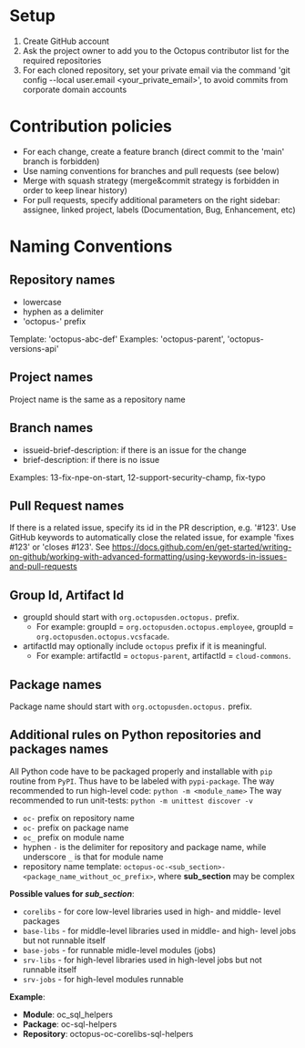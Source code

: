# Setup

1. Create GitHub account
2. Ask the project owner to add you to the Octopus contributor list for the required repositories
3. For each cloned repository, set your private email via the command 'git config --local user.email <your_private_email>', to avoid commits from corporate domain accounts

# Contribution policies

- For each change, create a feature branch (direct commit to the 'main' branch is forbidden)
- Use naming conventions for branches and pull requests (see below)
- Merge with squash strategy (merge&commit strategy is forbidden in order to keep linear history)
- For pull requests, specify additional parameters on the right sidebar: assignee, linked project, labels (Documentation, Bug, Enhancement, etc)

# Naming Conventions

## Repository names

- lowercase
- hyphen as a delimiter
- 'octopus-' prefix

Template: 'octopus-abc-def'
Examples: 'octopus-parent', 'octopus-versions-api'

## Project names

Project name is the same as a repository name

## Branch names

- issueid-brief-description: if there is an issue for the change
- brief-description: if there is no issue 

Examples: 13-fix-npe-on-start, 12-support-security-champ, fix-typo

## Pull Request names

If there is a related issue, specify its id in the PR description, e.g. '#123'. 
Use GitHub keywords to automatically close the related issue, for example 'fixes #123' or 'closes #123'. See https://docs.github.com/en/get-started/writing-on-github/working-with-advanced-formatting/using-keywords-in-issues-and-pull-requests

## Group Id, Artifact Id

- groupId should start with `org.octopusden.octopus.` prefix.
  - For example: groupId = `org.octopusden.octopus.employee`, groupId = `org.octopusden.octopus.vcsfacade`.
- artifactId may optionally include `octopus` prefix if it is meaningful.
  - For example: artifactId = `octopus-parent`, artifactId = `cloud-commons`.

## Package names

Package name should start with `org.octopusden.octopus.` prefix.

## Additional rules on Python repositories and packages names

All Python code have to be packaged properly and installable with `pip` routine from `PyPI`. Thus have to be labeled with `pypi-package`.
The way recommended to run high-level code: `python -m <module_name>`
The way recommended to run unit-tests: `python -m unittest discover -v`

- `oc-` prefix on repository name
- `oc-` prefix on package name
- `oc_` prefix on module name
- hyphen `-` is the delimiter for repository and package name, while underscore `_` is that for module name
- repository name template: `octopus-oc-<sub_section>-<package_name_without_oc_prefix>`, where **sub_section** may be complex

**Possible values for *sub_section***:
- `corelibs` - for core low-level libraries used in high- and middle- level packages
- `base-libs` - for middle-level libraries used in middle- and high- level jobs but not runnable itself
- `base-jobs` - for runnable midle-level modules (jobs)
- `srv-libs` - for high-level libraries used in high-level jobs but not runnable itself
- `srv-jobs` - for high-level modules runnable

**Example**:
- **Module**: oc\_sql\_helpers
- **Package**: oc-sql-helpers
- **Repository**: octopus-oc-corelibs-sql-helpers
